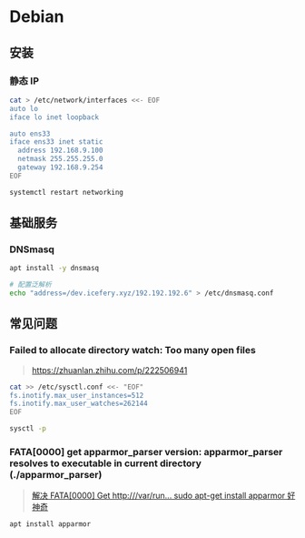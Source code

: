# Debian

## 安装

### 静态 IP

```bash
cat > /etc/network/interfaces <<- EOF
auto lo
iface lo inet loopback

auto ens33
iface ens33 inet static
  address 192.168.9.100
  netmask 255.255.255.0
  gateway 192.168.9.254
EOF

systemctl restart networking
```

## 基础服务

### DNSmasq

```bash
apt install -y dnsmasq

# 配置泛解析
echo "address=/dev.icefery.xyz/192.192.192.6" > /etc/dnsmasq.conf
```

## 常见问题

### Failed to allocate directory watch: Too many open files

> https://zhuanlan.zhihu.com/p/222506941

```bash
cat >> /etc/sysctl.conf <<- "EOF"
fs.inotify.max_user_instances=512
fs.inotify.max_user_watches=262144
EOF

sysctl -p
```

### FATA[0000] get apparmor_parser version: apparmor_parser resolves to executable in current directory (./apparmor_parser)

> [解决 FATA[0000] Get http:///var/run... sudo apt-get install apparmor 好神奇](https://blog.csdn.net/qq_40088463/article/details/110863372)

```bash
apt install apparmor
```
